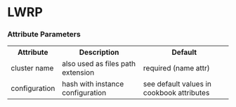 # LWRP

### Attribute Parameters

<table>
<th>Attribute</th>
<th>Description</th>
<th>Default</th>
<tr>
<td>cluster name</td>
<td>also used as files path extension</td>
<td>required (name attr)</td>
</tr>
<tr>
<td>configuration</td>
<td>hash with instance configuration</td>
<td>see default values in cookbook attributes</td>
</tr>
</table>
